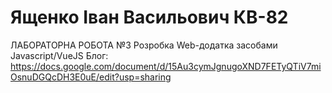 # Ященко Іван Васильович КВ-82  
ЛАБОРАТОРНА РОБОТА №3
Розробка Web-додатка засобами Javascript/VueJS
Блог: https://docs.google.com/document/d/15Au3cymJgnugoXND7FETyQTiV7miOsnuDGQcDH3E0uE/edit?usp=sharing